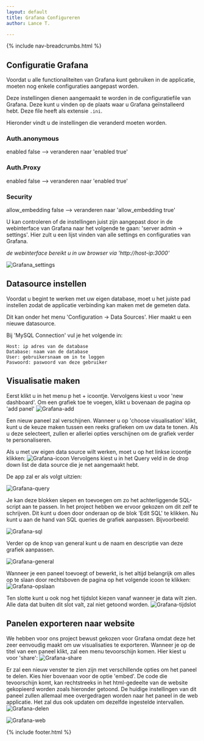 ```yaml
---
layout: default
title: Grafana Configureren 
author: Lance T.

---
```


{% include nav-breadcrumbs.html %}

## Configuratie Grafana

Voordat u alle functionaliteiten van Grafana kunt gebruiken in de applicatie, moeten nog enkele configuraties aangepast worden.

Deze instellingen dienen aangemaakt te worden in de configuratiefile van Grafana. Deze kunt u vinden op de plaats waar u Grafana geïnstalleerd hebt. Deze file heeft als extensie ```.ini```.

Hieronder vindt u de instellingen die veranderd moeten worden.

### Auth.anonymous

enabled false --> veranderen naar 'enabled true'

### Auth.Proxy

enabled false --> veranderen naar 'enabled true'

### Security

allow_embedding false --> veranderen naar 'allow_embedding true'

U kan controleren of de instellingen juist zijn aangepast door in de webinterface van Grafana naar het volgende te gaan: 'server admin -> settings'. Hier zult u een lijst vinden van alle settings en configuraties van Grafana.

_de webinterface bereikt u in uw browser via 'http://host-ip:3000'_

![Grafana_settings](/{{site.RepoName}}/media/bi/grafana-settings.png)

## Datasource instellen

Voordat u begint te werken met uw eigen database, moet u het juiste pad instellen zodat de applicatie verbinding kan maken met de gemeten data.

Dit kan onder het menu 'Configuration -> Data Sources'. Hier maakt u een nieuwe datasource.

Bij 'MySQL Connection' vul je het volgende in: 
```
Host: ip adres van de database
Database: naam van de database
User: gebruikersnaam om in te loggen
Paswoord: paswoord van deze gebruiker
```

## Visualisatie maken

Eerst klikt u in het menu p het + icoontje. Vervolgens kiest u voor 'new dashboard'. Om een grafiek toe te voegen, klikt u bovenaan de pagina op 'add panel' ![Grafana-add](/{{site.RepoName}}/media/bi/grafana-add.png)

Een nieuw paneel zal verschijnen. Wanneer u op 'choose visualisation' klikt, kunt u de keuze maken tussen een reeks grafieken om uw data te tonen. Als u deze selecteert, zullen er allerlei opties verschijnen om de grafiek verder te personaliseren.

Als u met uw eigen data source wilt werken, moet u op het linkse icoontje klikken:
![Grafana-icoon](/{{site.RepoName}}/media/bi/grafana-icoon.png)
Vervolgens kiest u in het Query veld in de drop down list de data source die je net aangemaakt hebt.

De app zal er als volgt uitzien:

![Grafana-query](/{{site.RepoName}}/media/bi/grafana-query.png)

Je kan deze blokken slepen en toevoegen om zo het achterliggende SQL-script aan te passen. In het project hebben we ervoor gekozen om dit zelf te schrijven. Dit kunt u doen door onderaan op de blok 'Edit SQL' te klikken. Nu kunt u aan de hand van SQL queries de grafiek aanpassen. Bijvoorbeeld:

![Grafana-sql](/{{site.RepoName}}/media/bi/grafana-sql.png)

Verder op de knop van general kunt u de naam en descriptie van deze grafiek aanpassen.

![Grafana-general](/{{site.RepoName}}/media/bi/grafana-general.png)

Wanneer je een paneel toevoegt of bewerkt, is het altijd belangrijk om alles op te slaan door rechtsboven de pagina op het volgende icoon te klikken: 
![Grafana-opslaan](/{{site.RepoName}}/media/bi/grafana-opslaan.png)

Ten slotte kunt u ook nog het tijdslot kiezen vanaf wanneer je data wilt zien. Alle data dat buiten dit slot valt, zal niet getoond worden.
![Grafana-tijdslot](/{{site.RepoName}}/media/bi/grafana-tijdslot.png)

## Panelen exporteren naar website

We hebben voor ons project bewust gekozen voor Grafana omdat deze het zeer eenvoudig maakt om uw visualisaties te exporteren. Wanneer je op de titel van een paneel klikt, zal een menu tevoorschijn komen. Hier kiest u voor 'share':
![Grafana-share](/{{site.RepoName}}/media/bi/grafana-share.png)

Er zal een nieuw venster te zien zijn met verschillende opties om het paneel te delen. Kies hier bovenaan voor de optie 'embed'. De code die tevoorschijn komt, kan rechtstreeks in het html-gedeelte van de website gekopieerd worden zoals hieronder getoond. De huidige instellingen van dit paneel zullen allemaal mee overgedragen worden naar het paneel in de web applicatie. Het zal dus ook updaten om dezelfde ingestelde intervallen.
![Grafana-delen](/{{site.RepoName}}/media/bi/grafana-delen.png)

![Grafana-web](/{{site.RepoName}}/media/bi/grafana-web.png)









{% include footer.html %}
